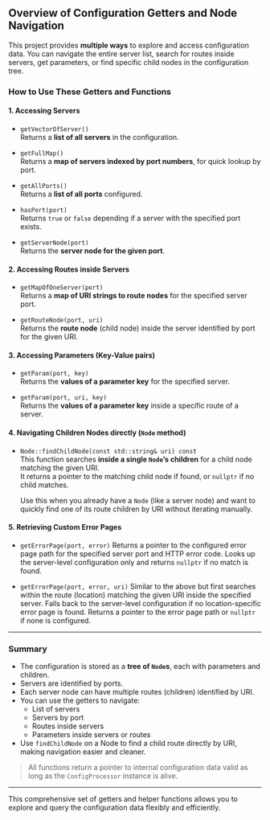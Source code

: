 ## Overview of Configuration Getters and Node Navigation

This project provides **multiple ways** to explore and access configuration data. You can navigate the entire server list, search for routes inside servers, get parameters, or find specific child nodes in the configuration tree.

### How to Use These Getters and Functions

#### 1. Accessing Servers

- `getVectorOfServer()`  
  Returns a **list of all servers** in the configuration.

- `getFullMap()`  
  Returns a **map of servers indexed by port numbers**, for quick lookup by port.

- `getAllPorts()`  
  Returns a **list of all ports** configured.

- `hasPort(port)`  
  Returns `true` or `false` depending if a server with the specified port exists.

- `getServerNode(port)`  
  Returns the **server node for the given port**.

#### 2. Accessing Routes inside Servers

- `getMapOfOneServer(port)`  
  Returns a **map of URI strings to route nodes** for the specified server port.

- `getRouteNode(port, uri)`  
  Returns the **route node** (child node) inside the server identified by port for the given URI.

#### 3. Accessing Parameters (Key-Value pairs)

- `getParam(port, key)`  
  Returns the **values of a parameter key** for the specified server.

- `getParam(port, uri, key)`  
  Returns the **values of a parameter key** inside a specific route of a server.

#### 4. Navigating Children Nodes directly (`Node` method)

- `Node::findChildNode(const std::string& uri) const`  
  This function searches **inside a single `Node`’s children** for a child node matching the given URI.  
  It returns a pointer to the matching child node if found, or `nullptr` if no child matches.  

  Use this when you already have a `Node` (like a server node) and want to quickly find one of its route children by URI without iterating manually.
#### 5. Retrieving Custom Error Pages

- `getErrorPage(port, error)`
  Returns a pointer to the configured error page path for the specified server port and HTTP error code.
  Looks up the server-level configuration only and returns `nullptr` if no match is found.

- `getErrorPage(port, error, uri)`
  Similar to the above but first searches within the route (location) matching the given URI inside the specified server.
  Falls back to the server-level configuration if no location-specific error page is found.
  Returns a pointer to the error page path or `nullptr` if none is configured.

---

### Summary

- The configuration is stored as a **tree of `Node`s**, each with parameters and children.
- Servers are identified by ports.
- Each server node can have multiple routes (children) identified by URI.
- You can use the getters to navigate:
  - List of servers  
  - Servers by port  
  - Routes inside servers  
  - Parameters inside servers or routes  
- Use `findChildNode` on a Node to find a child route directly by URI, making navigation easier and cleaner.
> All functions return a pointer to internal configuration data valid as long as the `ConfigProcessor` instance is alive.

---

This comprehensive set of getters and helper functions allows you to explore and query the configuration data flexibly and efficiently.
